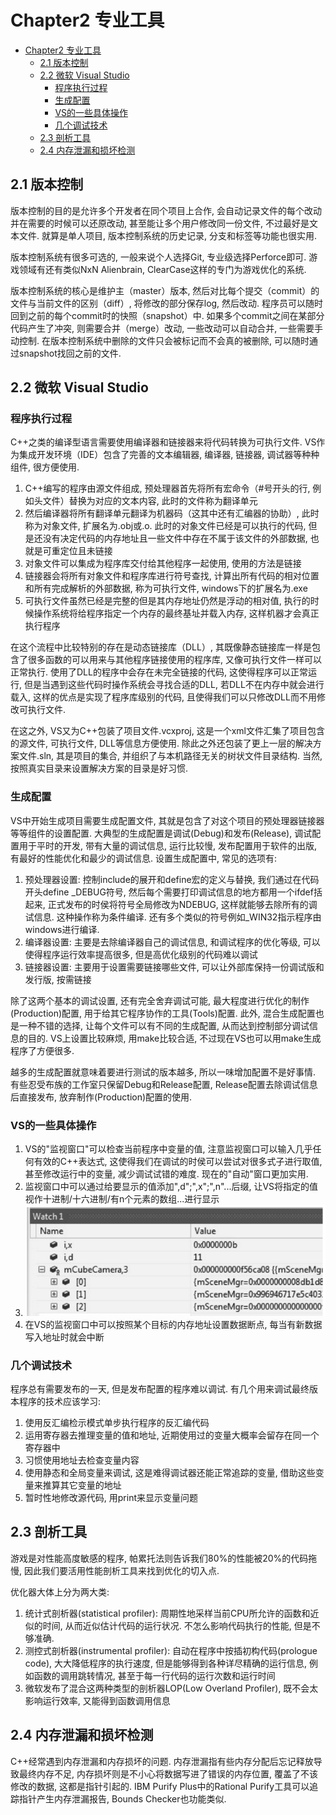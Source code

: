 # Chapter2 专业工具

- [Chapter2 专业工具](#chapter2-专业工具)
  - [2.1 版本控制](#21-版本控制)
  - [2.2 微软 Visual Studio](#22-微软-visual-studio)
    - [程序执行过程](#程序执行过程)
    - [生成配置](#生成配置)
    - [VS的一些具体操作](#vs的一些具体操作)
    - [几个调试技术](#几个调试技术)
  - [2.3 剖析工具](#23-剖析工具)
  - [2.4 内存泄漏和损坏检测](#24-内存泄漏和损坏检测)

## 2.1 版本控制

版本控制的目的是允许多个开发者在同个项目上合作, 会自动记录文件的每个改动并在需要的时候可以还原改动, 甚至能让多个用户修改同一份文件, 不过最好是文本文件. 就算是单人项目, 版本控制系统的历史记录, 分支和标签等功能也很实用. 

版本控制系统有很多可选的, 一般来说个人选择Git, 专业级选择Perforce即可. 游戏领域有还有类似NxN Alienbrain, ClearCase这样的专门为游戏优化的系统. 

版本控制系统的核心是维护主（master）版本, 然后对比每个提交（commit）的文件与当前文件的区别（diff）, 将修改的部分保存log, 然后改动. 程序员可以随时回到之前的每个commit时的快照（snapshot）中. 如果多个commit之间在某部分代码产生了冲突, 则需要合并（merge）改动, 一些改动可以自动合并, 一些需要手动控制. 在版本控制系统中删除的文件只会被标记而不会真的被删除, 可以随时通过snapshot找回之前的文件. 

## 2.2 微软 Visual Studio

### 程序执行过程

C++之类的编译型语言需要使用编译器和链接器来将代码转换为可执行文件. VS作为集成开发环境（IDE）包含了完善的文本编辑器, 编译器, 链接器, 调试器等种种组件, 很方便使用. 

1. C++编写的程序由源文件组成, 预处理器首先将所有宏命令（#号开头的行, 例如头文件）替换为对应的文本内容, 此时的文件称为翻译单元
2. 然后编译器将所有翻译单元翻译为机器码（这其中还有汇编器的协助）, 此时称为对象文件, 扩展名为.obj或.o. 此时的对象文件已经是可以执行的代码, 但是还没有决定代码的内存地址且一些文件中存在不属于该文件的外部数据, 也就是可重定位且未链接
3. 对象文件可以集成为程序库交付给其他程序一起使用, 使用的方法是链接
4. 链接器会将所有对象文件和程序库进行符号查找, 计算出所有代码的相对位置和所有完成解析的外部数据, 称为可执行文件, windows下的扩展名为.exe
5. 可执行文件虽然已经是完整的但是其内存地址仍然是浮动的相对值, 执行的时候操作系统将给程序指定一个内存的最终基址并载入内存, 这样机器才会真正执行程序

在这个流程中比较特别的存在是动态链接库（DLL）, 其既像静态链接库一样是包含了很多函数的可以用来与其他程序链接使用的程序库, 又像可执行文件一样可以正常执行. 使用了DLL的程序中会存在未完全链接的代码, 这使得程序可以正常运行, 但是当遇到这些代码时操作系统会寻找合适的DLL, 若DLL不在内存中就会进行载入, 这样的优点是实现了程序库级别的代码, 且使得我们可以只修改DLL而不用修改可执行文件. 

在这之外, VS又为C++包装了项目文件.vcxproj, 这是一个xml文件汇集了项目包含的源文件, 可执行文件, DLL等信息方便使用. 除此之外还包装了更上一层的解决方案文件.sln, 其是项目的集合, 并组织了与本机路径无关的树状文件目录结构. 当然, 按照真实目录来设置解决方案的目录是好习惯. 

### 生成配置

VS中开始生成项目需要生成配置文件, 其就是包含了对这个项目的预处理器链接器等等组件的设置配置. 大典型的生成配置是调试(Debug)和发布(Release), 调试配置用于平时的开发, 带有大量的调试信息, 运行比较慢, 发布配置用于软件的出版, 有最好的性能优化和最少的调试信息. 设置生成配置中, 常见的选项有: 

1. 预处理器设置: 控制include的展开和define宏的定义与替换, 我们通过在代码开头define _DEBUG符号, 然后每个需要打印调试信息的地方都用一个ifdef括起来, 正式发布的时侯将符号全局修改为NDEBUG, 这样就能够去除所有的调试信息. 这种操作称为条件编译. 还有多个类似的符号例如_WIN32指示程序由windows进行编译.
2. 编译器设置: 主要是去除编译器自己的调试信息, 和调试程序的优化等级, 可以使得程序运行效率提高很多, 但是高优化级别的代码难以调试
3. 链接器设置: 主要用于设置需要链接哪些文件, 可以让外部库保持一份调试版和发行版, 按需链接

除了这两个基本的调试设置, 还有完全舍弃调试可能, 最大程度进行优化的制作(Production)配置, 用于给其它程序协作的工具(Tools)配置. 此外, 混合生成配置也是一种不错的选择, 让每个文件可以有不同的生成配置, 从而达到控制部分调试信息的目的. VS上设置比较麻烦, 用make比较合适, 不过现在VS也可以用make生成程序了方便很多.

越多的生成配置就意味着要进行测试的版本越多, 所以一味增加配置不是好事情. 有些忍受布族的工作室只保留Debug和Release配置, Release配置去除调试信息后直接发布, 放弃制作(Production)配置的使用.

### VS的一些具体操作

1. VS的"监视窗口"可以检查当前程序中变量的值, 注意监视窗口可以输入几乎任何有效的C++表达式, 这使得我们在调试的时侯可以尝试对很多式子进行取值, 甚至修改运行中的变量, 减少调试试错的难度. 现在的"自动"窗口更加实用.
2. 监视窗口中可以通过给要显示的值添加",d";",x";",n"...后缀, 让VS将指定的值视作十进制/十六进制/有n个元素的数组...进行显示
3. ![picture 1](Media/5cd67f518c635259ee13457275fca491f2b4f78208bce65bd8de7ca4d804a3ac.png)  
4. 在VS的监视窗口中可以按照某个目标的内存地址设置数据断点, 每当有新数据写入地址时就会中断

### 几个调试技术

程序总有需要发布的一天, 但是发布配置的程序难以调试. 有几个用来调试最终版本程序的技术应该学习:

1. 使用反汇编检示模式单步执行程序的反汇编代码
2. 运用寄存器去推理变量的值和地址, 近期使用过的变量大概率会留存在同一个寄存器中
3. 习惯使用地址去检查变量内容
4. 使用静态和全局变量来调试, 这是难得调试器还能正常追踪的变量, 借助这些变量来推算其它变量的地址
5. 暂时性地修改源代码, 用print来显示变量问题

## 2.3 剖析工具

游戏是对性能高度敏感的程序, 帕累托法则告诉我们80%的性能被20%的代码拖慢, 因此我们要活用性能剖析工具来找到优化的切入点.

优化器大体上分为两大类: 

1. 统计式剖析器(statistical profiler): 周期性地采样当前CPU所允许的函数和近似的时间, 从而近似估计代码的运行状况. 不怎么影响代码执行的性能, 但是不够准确.
2. 测控式剖析器(instrumental profiler): 自动在程序中按插初构代码(prologue code), 大大降低程序的执行速度, 但是能够得到各种详尽精确的运行信息, 例如函数的调用跳转情况, 甚至于每一行代码的运行次数和运行时间
3. 微软发布了混合这两种类型的剖析器LOP(Low Overland Profiler), 既不会太影响运行效率, 又能得到函数调用信息

## 2.4 内存泄漏和损坏检测

C++经常遇到内存泄漏和内存损坏的问题. 内存泄漏指有些内存分配后忘记释放导致最终内存不足, 内存损坏则是不小心将数据写进了错误的内存位置, 覆盖了不该修改的数据, 这都是指针引起的. IBM Purify Plus中的Rational Purify工具可以追踪指针产生内存泄漏报告, Bounds Checker也功能类似.